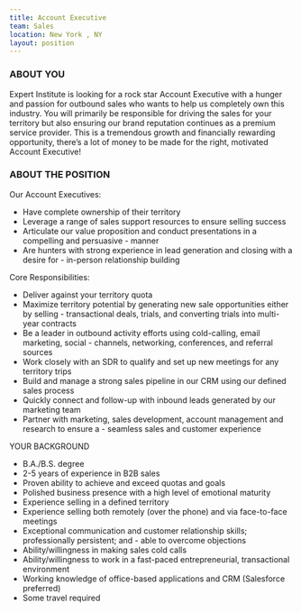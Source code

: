 ```yaml
---
title: Account Executive
team: Sales
location: New York , NY
layout: position
---
```


### ABOUT YOU

Expert Institute is looking for a rock star Account Executive with a hunger and passion for outbound sales who wants to help us completely own this industry. You will primarily be responsible for driving the sales for your territory but also ensuring our brand reputation continues as a premium service provider. This is a tremendous growth and financially rewarding opportunity, there’s a lot of money to be made for the right, motivated Account Executive!

### ABOUT THE POSITION

Our Account Executives:

- Have complete ownership of their territory
- Leverage a range of sales support resources to ensure selling success
- Articulate our value proposition and conduct presentations in a compelling and persuasive - manner
- Are hunters with strong experience in lead generation and closing with a desire for - in-person relationship building

Core Responsibilities:

- Deliver against your territory quota
- Maximize territory potential by generating new sale opportunities either by selling - transactional deals, trials, and converting  trials into multi-year contracts
- Be a leader in outbound activity efforts using cold-calling, email marketing, social - channels, networking, conferences, and referral sources
- Work closely with an SDR to qualify and set up new meetings for any territory trips
- Build and manage a strong sales pipeline in our CRM using our defined sales process
- Quickly connect and follow-up with inbound leads generated by our marketing team
- Partner with marketing, sales development, account management and research to ensure a - seamless sales and customer experience

YOUR BACKGROUND

- B.A./B.S. degree
- 2-5 years of experience in B2B sales 
- Proven ability to achieve and exceed quotas and goals 
- Polished business presence with a high level of emotional maturity
- Experience selling in a defined territory
- Experience selling both remotely (over the phone) and via face-to-face meetings
- Exceptional communication and customer relationship skills; professionally persistent; and - able to overcome objections
- Ability/willingness in making sales cold calls
- Ability/willingness to work in a fast-paced entrepreneurial, transactional environment
- Working knowledge of office-based applications and CRM (Salesforce preferred)
- Some travel required